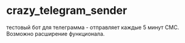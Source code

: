 # crazy_telegram_sender
тестовый бот для телеграмма - отправляет каждые 5 минут СМС. Возможно расширение функционала.
